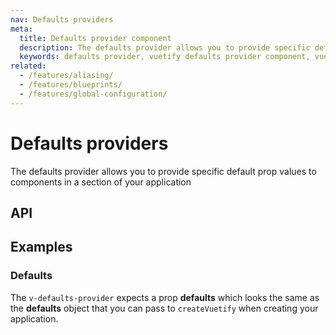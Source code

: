 ```yaml
---
nav: Defaults providers
meta:
  title: Defaults provider component
  description: The defaults provider allows you to provide specific default prop values to components in a section of your application
  keywords: defaults provider, vuetify defaults provider component, vue defaults provider component
related:
  - /features/aliasing/
  - /features/blueprints/
  - /features/global-configuration/
---
```


# Defaults providers

The defaults provider allows you to provide specific default prop values to components in a section of your application

## API

<api-inline />

## Examples

### Defaults

The `v-defaults-provider` expects a prop **defaults** which looks the same as the **defaults** object that you can pass to `createVuetify` when creating your application.

<example file="v-defaults-provider/prop-defaults" />
